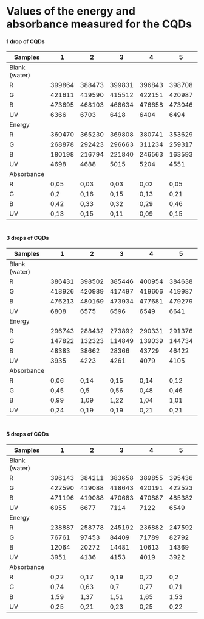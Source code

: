 # Values of the energy and absorbance measured for the CQDs

#### 1 drop of CQDs

| Samples       | 1      | 2      | 3      | 4      | 5      | 6      | 7      | 8      | 9      | 10     |
| ------------- | ------ | ------ | ------ | ------ | ------ | ------ | ------ | ------ | ------ | ------ |
| Blank (water) |        |        |        |        |        |        |        |        |        |
| R             | 399864 | 388473 | 399831 | 396843 | 398708 | 400931 | 387359 | 390790 | 389451 | 398943 |
| G             | 421611 | 419590 | 415512 | 422151 | 420987 | 418896 | 419178 | 419739 | 420529 | 421428 |
| B             | 473695 | 468103 | 468634 | 476658 | 473046 | 475883 | 469421 | 470763 | 481488 | 474224 |
| UV            | 6366   | 6703   | 6418   | 6404   | 6494   | 6436   | 6788   | 6551   | 6441   | 6880   |
| Energy        |        |        |        |        |        |        |        |        |        |
| R             | 360470 | 365230 | 369808 | 380741 | 353629 | 372963 | 364698 | 372040 | 370755 | 372445 |
| G             | 268878 | 292423 | 296663 | 311234 | 259317 | 296417 | 296741 | 306804 | 302230 | 302857 |
| B             | 180198 | 216794 | 221840 | 246563 | 163593 | 222211 | 223062 | 238282 | 232016 | 230516 |
| UV            | 4698   | 4688   | 5015   | 5204   | 4551   | 4859   | 4956   | 4908   | 5149   | 5178   |
| Absorbance    |        |        |        |        |        |        |        |        |        |
| R             | 0,05   | 0,03   | 0,03   | 0,02   | 0,05   | 0,03   | 0,03   | 0,02   | 0,02   | 0,03   |
| G             | 0,2    | 0,16   | 0,15   | 0,13   | 0,21   | 0,15   | 0,15   | 0,14   | 0,14   | 0,14   |
| B             | 0,42   | 0,33   | 0,32   | 0,29   | 0,46   | 0,33   | 0,32   | 0,3    | 0,32   | 0,31   |
| UV            | 0,13   | 0,15   | 0,11   | 0,09   | 0,15   | 0,12   | 0,14   | 0,13   | 0,1    | 0,12   |

#

#### 3 drops of CQDs

| Samples       | 1      | 2      | 3      | 4      | 5      | 6      | 7      | 8      |
| ------------- | ------ | ------ | ------ | ------ | ------ | ------ | ------ | ------ |
| Blank (water) |        |        |        |        |        |        |        |
| R             | 386431 | 398502 | 385446 | 400954 | 384638 | 385886 | 383809 | 390947 |
| G             | 418926 | 420989 | 417497 | 419606 | 419987 | 419694 | 383809 | 420416 |
| B             | 476213 | 480169 | 473934 | 477681 | 479279 | 485364 | 470744 | 479718 |
| UV            | 6808   | 6575   | 6596   | 6549   | 6641   | 6495   | 7087   | 6664   |
| Energy        |        |        |        |        |        |        |        |
| R             | 296743 | 288432 | 273892 | 290331 | 291376 | 294013 | 294111 | 306149 |
| G             | 147822 | 132323 | 114849 | 139039 | 144734 | 142556 | 149020 | 158012 |
| B             | 48383  | 38662  | 28366  | 43729  | 46422  | 45155  | 49700  | 56078  |
| UV            | 3935   | 4223   | 4261   | 4079   | 4105   | 4239   | 4277   | 4271   |
| Absorbance    |        |        |        |        |        |        |        |
| R             | 0,06   | 0,14   | 0,15   | 0,14   | 0,12   | 0,12   | 0,12   | 0,11   |
| G             | 0,45   | 0,5    | 0,56   | 0,48   | 0,46   | 0,47   | 0,45   | 0,43   |
| B             | 0,99   | 1,09   | 1,22   | 1,04   | 1,01   | 1,03   | 0,98   | 0,93   |
| UV            | 0,24   | 0,19   | 0,19   | 0,21   | 0,21   | 0,19   | 0,22   | 0,19   |

#

#### 5 drops of CQDs

| Samples       | 1      | 2      | 3      | 4      | 5      | 6      | 7      | 8      | 9      | 10     |
| ------------- | ------ | ------ | ------ | ------ | ------ | ------ | ------ | ------ | ------ | ------ |
| Blank (water) |        |        |        |        |        |        |        |        |        |
| R             | 396143 | 384211 | 383658 | 389855 | 395436 | 385678 | 385395 | 396626 | 396917 | 396394 |
| G             | 422590 | 419088 | 418643 | 420191 | 422523 | 419186 | 419361 | 423474 | 396917 | 418881 |
| B             | 471196 | 419088 | 470683 | 470887 | 485382 | 472619 | 473851 | 476835 | 476926 | 470635 |
| UV            | 6955   | 6677   | 7114   | 7122   | 6549   | 7078   | 6719   | 7034   | 7019   | 6856   |
| Energy        |        |        |        |        |        |        |        |        |        |
| R             | 238887 | 258778 | 245192 | 236882 | 247592 | 237995 | 256061 | 225510 | 233518 | 239473 |
| G             | 76761  | 97453  | 84409  | 71789  | 82792  | 72523  | 94980  | 62809  | 70355  | 75583  |
| B             | 12064  | 20272  | 14481  | 10613  | 14369  | 10972  | 19210  | 8211   | 10308  | 11871  |
| UV            | 3951   | 4136   | 4153   | 4019   | 3922   | 4043   | 3764   | 4040   | 4006   | 4181   |
| Absorbance    |        |        |        |        |        |        |        |        |        |
| R             | 0,22   | 0,17   | 0,19   | 0,22   | 0,2    | 0,21   | 0,18   | 0,25   | 0,23   | 0,22   |
| G             | 0,74   | 0,63   | 0,7    | 0,77   | 0,71   | 0,76   | 0,64   | 0,83   | 0,78   | 0,74   |
| B             | 1,59   | 1,37   | 1,51   | 1,65   | 1,53   | 1,63   | 1,39   | 1,76   | 1,67   | 1,6    |
| UV            | 0,25   | 0,21   | 0,23   | 0,25   | 0,22   | 0,24   | 0,25   | 0,24   | 0,24   | 0,21   |

#
